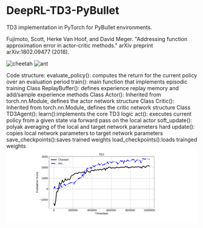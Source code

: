# DeepRL-TD3-PyBullet
 TD3 implementation in PyTorch for PyBullet environments.

Fujimoto, Scott, Herke Van Hoof, and David Meger. "Addressing function approximation error in actor-critic methods." arXiv preprint arXiv:1802.09477 (2018).


![cheetah](./results/cheetah_training.gif)
![ant](./results/ant_trained.gif)

Code structure:
evaluate_policy(): computes the return for the current policy over an evaluation period
train(): main function that implements episodic training
Class ReplayBuffer(): defines experience replay memory and add/sample experience methods
Class Actor(): Inherited from torch.nn.Module, defines the actor network structure 
Class Critic(): Inherited from torch.nn.Module, defines the critic network structure 
Class TD3Agent():
 learn():implements the core TD3 logic
 act(): executes current policy from a given state via forward pass on the local actor
 soft_update(): polyak averaging of the local and target network parameters
 hard update(): copies local network parameters to target network parameters
 save_checkpoints():saves trained weights
 load_checkpoints():loads trainged weights
![score](./results/eval_score.png)
